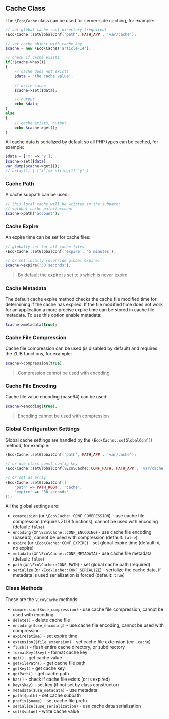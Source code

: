 ## Cache Class
The `\Eco\Cache` class can be used for server-side caching, for example:
```php
// set global cache root directory (required)
\Eco\Cache::setGlobalConf('path', PATH_APP . 'var/cache');

// set cache object with cache key
$cache = new \Eco\Cache('article-14');

// check if cache exists
if(!$cache->has())
{
    // cache does not exists
    $data = 'the cache value';

    // write cache
    $cache->set($data);

    // output
    echo $data;
}
else
{
    // cache exists, output
    echo $cache->get();
}
```
All cache data is serialized by default so all PHP types can be cached, for example:
```php
$data = ['x' => 'y'];
$cache->set($data);
var_dump($cache->get());
// array(1) { ["x"]=> string(1) "y" }
```

### Cache Path
A cache subpath can be used:
```php
// this local cache will be written in the subpath:
// <global cache path>/account
$cache->path('account');
```

### Cache Expire
An expire time can be set for cache files:
```php
// globally set for all cache files
\Eco\Cache::setGlobalConf('expire', '5 minutes');

// or set locally (override global expire)
$cache->expire('30 seconds');
```
> By default the expire is set to `0` which is never expire

### Cache Metadata
The default cache expire method checks the cache file modified time for determining if the cache has expired. If the file modified time does not work for an application a more precise expire time can be stored in cache file metadata. To use this option enable metadata:
```php
$cache->metadata(true);
```

### Cache File Compression
Cache file compression can be used (is disabled by default) and requires the ZLIB functions, for example:
```php
$cache->compression(true);
```
> Compression cannot be used with encoding

### Cache File Encoding
Cache file value encoding (base64) can be used:
```php
$cache->encoding(true);
```
> Encoding cannot be used with compression

### Global Configuration Settings
Global cache settings are handled by the `\Eco\Cache::setGlobalConf()` method, for example:
```php
\Eco\Cache::setGlobalConf('path', PATH_APP . 'var/cache');

// or use class const config key
\Eco\Cache::setGlobalConf(\Eco\Cache::CONF_PATH, PATH_APP . 'var/cache');

// or set as array
\Eco\Cache::setGlobalConf([
    'path' => PATH_ROOT . 'cache',
    'expire' => '30 seconds'
]);
```
All the global settings are:
- `compression` (or `\Eco\Cache::CONF_COMPRESSION`) - use cache file compression (requires ZLIB functions), cannot be used with encoding (default: `false`)
- `encoding` (or `\Eco\Cache::CONF_ENCODING`) - use cache file encoding (base64), cannot be used with compression (default: `false`)
- `expire` (or `\Eco\Cache::CONF_EXPIRE`) - set global expire time (default: `0`, no expire)
- `metadata` (or `\Eco\Cache::CONF_METADATA`) - use cache file metadata (default: `false`)
- `path` (or `\Eco\Cache::CONF_PATH`) - set global cache path (required)
- `serialize` (or `\Eco\Cache::CONF_SERIALIZE`) - serialize the cache data, if metadata is used serialization is forced (default: `true`)

### Class Methods
These are the `\Eco\Cache` methods:
- `compression($use_compression)` - use cache file compression, cannot be used with encoding
- `delete()` - delete cache file
- `encoding($use_encoding)` - use cache file encoding, cannot be used with compression
- `expire($time)` - set expire time
- `extension($file_extension)` - set cache file extension (ex: `.cache`)
- `flush()` - flush entire cache directory, or subdirectory
- `formatKey($key)` - format cache key
- `get()` - get cache value
- `getFilePath()` - get cache file path
- `getKey()` - get cache key
- `getPath()` - get cache path
- `has()` - check if cache file exists (or is expired)
- `key($key)` - set key (if not set by class constructor)
- `metadata($use_metadata)` - use metadata
- `path($path)` - set cache subpath
- `prefix($name)` - set cache file prefix
- `serialize($use_serialization)` - use cache data serialization
- `set($value)` - write cache value